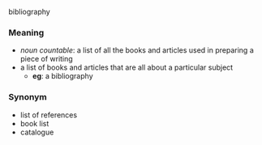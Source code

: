 bibliography

### Meaning
+ _noun countable_: a list of all the books and articles used in preparing a piece of writing
+ a list of books and articles that are all about a particular subject
    + __eg__: a bibliography


### Synonym

+ list of references
+ book list
+ catalogue


